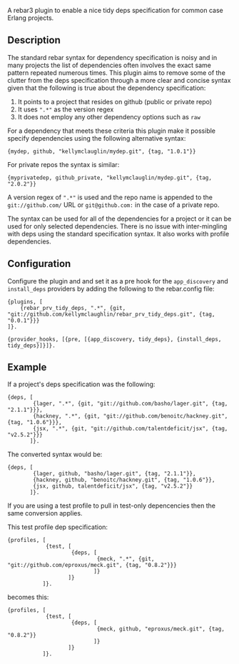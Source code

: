 A rebar3 plugin to enable a nice tidy deps specification for common case
Erlang projects.

## Description

The standard rebar syntax for dependency specification is noisy and in
many projects the list of dependencies often involves the exact same
pattern repeated numerous times. This plugin aims to remove some of
the clutter from the deps specification through a more clear and
concise syntax given that the following is true about the dependency
specification:

1. It points to a project that resides on github (public or private repo)
1. It uses `".*"` as the version regex
1. It does not employ any other dependency options such as `raw`

For a dependency that meets these criteria this plugin make it
possible specify dependencies using the following alternative syntax:

```
{mydep, github, "kellymclauglin/mydep.git", {tag, "1.0.1"}}
```

For private repos the syntax is similar:

```
{myprivatedep, github_private, "kellymclauglin/mydep.git", {tag, "2.0.2"}}
```

A version regex of `".*"` is used and the repo name is appended to the
`git://github.com/` URL or `git@github.com:` in the case of a private
repo.

The syntax can be used for all of the dependencies for a project or it
can be used for only selected dependencies. There is no issue with
inter-mingling with deps using the standard specification syntax. It
also works with profile dependencies.

## Configuration

Configure the plugin and and set it as a pre hook for the
`app_discovery` and `install_deps` providers by adding the following
to the rebar.config file:

```
{plugins, [
    {rebar_prv_tidy_deps, ".*", {git, "git://github.com/kellymclaughlin/rebar_prv_tidy_deps.git", {tag, "0.0.1"}}}
]}.

{provider_hooks, [{pre, [{app_discovery, tidy_deps}, {install_deps, tidy_deps}]}]}.
```

## Example

If a project's deps specification was the following:

```
{deps, [
        {lager, ".*", {git, "git://github.com/basho/lager.git", {tag, "2.1.1"}}},
        {hackney, ".*", {git, "git://github.com/benoitc/hackney.git", {tag, "1.0.6"}}},
        {jsx, ".*", {git, "git://github.com/talentdeficit/jsx", {tag, "v2.5.2"}}}
       ]}.
```

The converted syntax would be:

```
{deps, [
        {lager, github, "basho/lager.git", {tag, "2.1.1"}},
        {hackney, github, "benoitc/hackney.git", {tag, "1.0.6"}},
        {jsx, github, talentdeficit/jsx", {tag, "v2.5.2"}}
       ]}.
```

If you are using a test profile to pull in test-only depencencies then
the same conversion applies.

This test profile dep specification:

```
{profiles, [
            {test, [
                    {deps, [
                            {meck, ".*", {git, "git://github.com/eproxus/meck.git", {tag, "0.8.2"}}}
                           ]}
                   ]}
           ]}.
```

becomes this:

```
{profiles, [
            {test, [
                    {deps, [
                            {meck, github, "eproxus/meck.git", {tag, "0.8.2"}}
                           ]}
                   ]}
           ]}.
```
